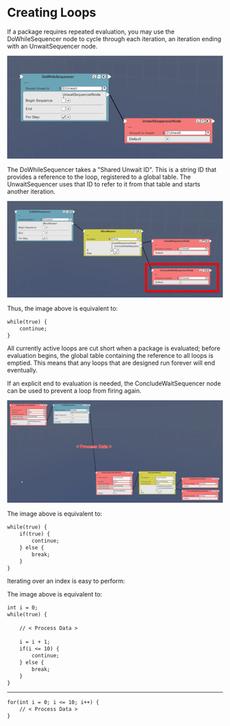 # Creating Loops

If a package requires repeated evaluation, you may use the DoWhileSequencer node to cycle through each iteration, an iteration ending with an UnwaitSequencer node.
   <p style="text-align: center;"> <img src="WikiImages/loops/loops0.png"/> </p>

The DoWhileSequencer takes a "Shared Unwait ID".  This is a string ID that provides a reference to the loop, registered to a global table.  The UnwaitSequencer uses that ID to refer to it from that table and starts another iteration.
   <p style="text-align: center;"> <img src="WikiImages/loops/loops1.png"/> </p>
Thus, the image above is equivalent to:  

    while(true) {
        continue;
    }


All currently active loops are cut short when a package is evaluated; before evaluation begins, the global table containing the reference to all loops is emptied.  This means that any loops that are designed run forever will end eventually.

If an explicit end to evaluation is needed, the ConcludeWaitSequencer node can be used to prevent a loop from firing again.
   <p style="text-align: center;"> <img src="WikiImages/loops/loops2.png"/> </p>

The image above is equivalent to:  

    while(true) {
        if(true) {
            continue;
        } else {
            break;
        }
    }

Iterating over an index is easy to perform:


The image above is equivalent to:  

    int i = 0;
    while(true) {

        // < Process Data >

        i = i + 1;
        if(i <= 10) {
            continue;
        } else {
            break;
        }
    }
***
    for(int i = 0; i <= 10; i++) {
        // < Process Data >
    }

